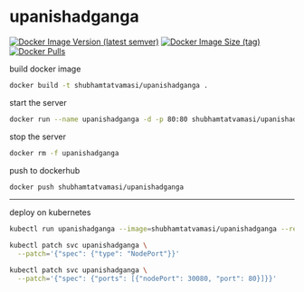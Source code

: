 # upanishadganga

[![Docker Image Version (latest semver)](https://img.shields.io/docker/v/shubhamtatvamasi/upanishadganga?sort=semver)](https://hub.docker.com/r/shubhamtatvamasi/upanishadganga)
[![Docker Image Size (tag)](https://img.shields.io/docker/image-size/shubhamtatvamasi/upanishadganga/latest)](https://hub.docker.com/r/shubhamtatvamasi/upanishadganga)
[![Docker Pulls](https://img.shields.io/docker/pulls/shubhamtatvamasi/upanishadganga)](https://hub.docker.com/r/shubhamtatvamasi/upanishadganga)

build docker image
```bash
docker build -t shubhamtatvamasi/upanishadganga .
```

start the server
```bash
docker run --name upanishadganga -d -p 80:80 shubhamtatvamasi/upanishadganga
```

stop the server
```bash
docker rm -f upanishadganga
```

push to dockerhub
```bash
docker push shubhamtatvamasi/upanishadganga
```
---

deploy on kubernetes
```bash
kubectl run upanishadganga --image=shubhamtatvamasi/upanishadganga --restart=Never --port=80 --expose

kubectl patch svc upanishadganga \
  --patch='{"spec": {"type": "NodePort"}}'

kubectl patch svc upanishadganga \
  --patch='{"spec": {"ports": [{"nodePort": 30080, "port": 80}]}}'
```
